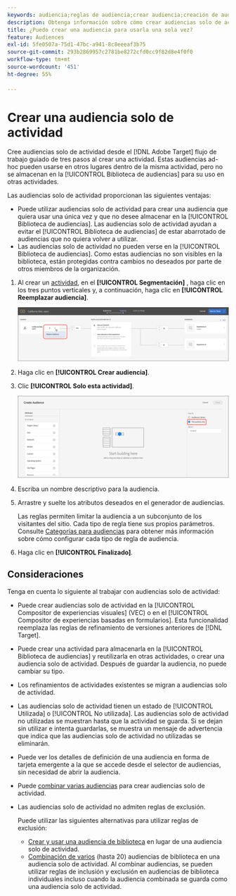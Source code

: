 ```yaml
---
keywords: audiencia;reglas de audiencia;crear audiencia;creación de audiencia;solo actividad;específica
description: Obtenga información sobre cómo crear audiencias solo de actividad en Adobe [!DNL Target] que son para un solo uso.
title: ¿Puedo crear una audiencia para usarla una sola vez?
feature: Audiences
exl-id: 5fe0507a-75d1-47bc-a941-8c8eeeaf3b75
source-git-commit: 293b2869957c2781be8272cfd0cc9f82d8e4f0f0
workflow-type: tm+mt
source-wordcount: '451'
ht-degree: 55%

---
```


# Crear una audiencia solo de actividad

Cree audiencias solo de actividad desde el [!DNL Adobe Target] flujo de trabajo guiado de tres pasos al crear una actividad. Estas audiencias ad-hoc pueden usarse en otros lugares dentro de la misma actividad, pero no se almacenan en la [!UICONTROL Biblioteca de audiencias] para su uso en otras actividades.

Las audiencias solo de actividad proporcionan las siguientes ventajas:

* Puede utilizar audiencias solo de actividad para crear una audiencia que quiera usar una única vez y que no desee almacenar en la [!UICONTROL Biblioteca de audiencias]. Las audiencias solo de actividad ayudan a evitar el [!UICONTROL Biblioteca de audiencias] de estar abarrotado de audiencias que no quiera volver a utilizar.
* Las audiencias solo de actividad no pueden verse en la [!UICONTROL Biblioteca de audiencias]. Como estas audiencias no son visibles en la biblioteca, están protegidas contra cambios no deseados por parte de otros miembros de la organización.

1. Al crear un [actividad](/help/main/c-activities/activities.md#concept_D317A95A1AB54674BA7AB65C7985BA03), en el **[!UICONTROL Segmentación]** , haga clic en los tres puntos verticales y, a continuación, haga clic en **[!UICONTROL Reemplazar audiencia]**.

   ![Resultado del paso](assets/edit_audience.png)

1. Haga clic en **[!UICONTROL Crear audiencia]**.

1. Clic **[!UICONTROL Solo esta actividad]**.

   ![imagen de solo actividad](assets/activity-only-aud.png)

1. Escriba un nombre descriptivo para la audiencia.
1. Arrastre y suelte los atributos deseados en el generador de audiencias.

   Las reglas permiten limitar la audiencia a un subconjunto de los visitantes del sitio. Cada tipo de regla tiene sus propios parámetros. Consulte [Categorías para audiencias](/help/main/c-target/c-audiences/c-target-rules/target-rules.md#concept_E3A77E42F1644503A829B5107B20880D) para obtener más información sobre cómo configurar cada tipo de regla de audiencia.

1. Haga clic en **[!UICONTROL Finalizado]**.

## Consideraciones

Tenga en cuenta lo siguiente al trabajar con audiencias solo de actividad:

* Puede crear audiencias solo de actividad en la [!UICONTROL Compositor de experiencias visuales] (VEC) o en el [!UICONTROL Compositor de experiencias basadas en formularios]. Esta funcionalidad reemplaza las reglas de refinamiento de versiones anteriores de [!DNL Target].
* Puede crear una actividad para almacenarla en la [!UICONTROL Biblioteca de audiencias] y reutilizarla en otras actividades, o crear una audiencia solo de actividad. Después de guardar la audiencia, no puede cambiar su tipo.
* Los refinamientos de actividades existentes se migran a audiencias solo de actividad.
* Las audiencias solo de actividad tienen un estado de [!UICONTROL Utilizada] o [!UICONTROL No utilizada]. Las audiencias solo de actividad no utilizadas se muestran hasta que la actividad se guarda. Si se dejan sin utilizar e intenta guardarlas, se muestra un mensaje de advertencia que indica que las audiencias solo de actividad no utilizadas se eliminarán.
* Puede ver los detalles de definición de una audiencia en forma de tarjeta emergente a la que se accede desde el selector de audiencias, sin necesidad de abrir la audiencia.
* Puede [combinar varias audiencias](/help/main/c-target/combining-multiple-audiences.md#concept_A7386F1EA4394BD2AB72399C225981E5) para crear audiencias solo de actividad.
* Las audiencias solo de actividad no admiten reglas de exclusión.

   Puede utilizar las siguientes alternativas para utilizar reglas de exclusión:

   * [Crear y usar una audiencia de biblioteca](/help/main/c-target/c-audiences/create-audience.md) en lugar de una audiencia solo de actividad.
   * [Combinación de varios](/help/main/c-target/combining-multiple-audiences.md#concept_A7386F1EA4394BD2AB72399C225981E5) (hasta 20) audiencias de biblioteca en una audiencia solo de actividad. Al combinar audiencias, se pueden utilizar reglas de inclusión y exclusión en audiencias de biblioteca individuales incluso cuando la audiencia combinada se guarda como una audiencia solo de actividad.
